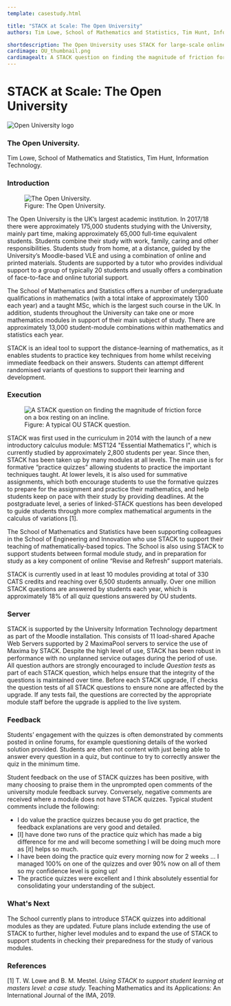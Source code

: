 ```yaml
---
template: casestudy.html

title: "STACK at Scale: The Open University"
authors: Tim Lowe, School of Mathematics and Statistics, Tim Hunt, Information Technology.

shortdescription: The Open University uses STACK for large-scale online courses.
cardimage: OU_thumbnail.png
cardimagealt: A STACK question on finding the magnitude of friction force on a box resting on an incline.
---
```


# STACK at Scale: The Open University
<img class="figure-img img-fluid float-right img-logo" src="../Images/OU_logo.png" alt="Open University logo">

### The Open University.
Tim Lowe, School of Mathematics and Statistics,
Tim Hunt, Information Technology.

### Introduction
<div class="float-right img-tall">
<figure class="figure">
<img class="figure-img img-fluid" src="../Images/OU_1.jpg" alt="The Open University.">
  <figcaption class="figure-caption">Figure: The Open University.
</figcaption>
</figure></div>
The Open University is the UK’s largest academic institution. In 2017/18 there were approximately 175,000 students studying with the University, mainly part time, making approximately 65,000 full-time equivalent students. Students combine their study with work, family, caring and other responsibilities. Students study from home, at a distance, guided by the University’s Moodle-based VLE and using a combination of online and printed materials. Students are supported by a tutor who provides individual support to a group of typically 20 students and usually offers a combination of face-to-face and online tutorial support. 

The School of Mathematics and Statistics offers a number of undergraduate qualifications in mathematics (with a total intake of approximately 1300 each year) and a taught MSc, which is the largest such course in the UK. In addition, students throughout the University can take one or more mathematics modules in support of their main subject of study. There are approximately 13,000 student-module combinations within mathematics and statistics each year.

STACK is an ideal tool to support the distance-learning of mathematics, as it enables students to practice key techniques from home whilst receiving immediate feedback on their answers. Students can attempt different randomised variants of questions to support their learning and development. 


### Execution
<div class="float-right img-tall">
<figure class="figure">
<img class="figure-img img-fluid" src="../Images/OU_4_large.png" alt="A STACK question on finding the magnitude of friction force on a box resting on an incline.">
  <figcaption class="figure-caption">Figure: A typical OU STACK question.
</figcaption>
</figure></div>

STACK was first used in the curriculum in 2014 with the launch of a new introductory calculus module: MST124 "Essential Mathematics I", which is currently studied by approximately 2,800 students per year. Since then, STACK has been taken up by many modules at all levels. The main use is for formative “practice quizzes” allowing students to practice the important techniques taught. At lower levels, it is also used for summative assignments, which both encourage students to use the formative quizzes to prepare for the assignment and practice their mathematics, and help students keep on pace with their study by providing deadlines. At the postgraduate level, a series of linked-STACK questions has been developed to guide students through more complex mathematical arguments in the calculus of variations [1].

The School of Mathematics and Statistics have been supporting colleagues in the School of Engineering and Innovation who use STACK to support their teaching of mathematically-based topics. The School is also using STACK to support students between formal module study, and in preparation for study as a key component of online “Revise and Refresh” support materials. 

STACK is currently used in at least 10 modules providing at total of 330 CATS credits and reaching over 6,500 students annually. Over one million STACK questions are answered by students each year, which is approximately 18% of all quiz questions answered by OU students.

### Server

STACK is supported by the University Information Technology department as part of the Moodle installation. This consists of 11 load-shared Apache Web Servers supported by 2 MaximaPool servers to service the use of Maxima by STACK. Despite the high level of use, STACK has been robust in performance with no unplanned service outages during the period of use. All question authors are strongly encouraged to include *Question tests* as part of each STACK question, which helps ensure that the integrity of the questions is maintained over time. Before each STACK upgrade, IT checks the question tests of all STACK questions to ensure none are affected by the upgrade. If any tests fail, the questions are corrected by the appropriate module staff before the upgrade is applied to the live system.

### Feedback

Students’ engagement with the quizzes is often demonstrated by comments posted in online forums, for example questioning details of the worked solution provided. Students are often not content with just being able to answer every question in a quiz, but continue to try to correctly answer the quiz in the minimum time.

Student feedback on the use of STACK quizzes has been positive, with many choosing to praise them in the unprompted open comments of the university module feedback survey. Conversely, negative comments are received where a module does not have STACK quizzes. Typical student comments include the following:

- I do value the practice quizzes because you do get practice, the feedback explanations are very good and detailed.
- [I] have done two runs of the practice quiz which has made a big difference for me and will become something I will be doing much more as [it] helps so much.
- I have been doing the practice quiz every morning now for 2 weeks ... I managed 100% on one of the quizzes and over 90% now on all of them so my confidence level is going up!
- The practice quizzes were excellent and I think absolutely essential for consolidating your understanding of the subject.

### What's Next

The School currently plans to introduce STACK quizzes into additional modules as they are updated. Future plans include extending the use of STACK to further, higher level modules and to expand the use of STACK to support students in checking their preparedness for the study of various modules.

### References

[1] T. W. Lowe and B. M. Mestel. *Using STACK to support student learning at masters level: a case study.* Teaching Mathematics and its Applications: An International Journal of the IMA, 2019.
